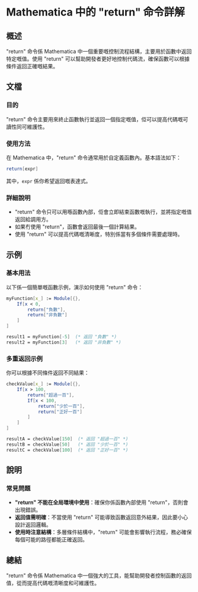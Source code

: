 <!--
Meta Description: # Mathematica 中的 "return" 命令詳解 ## 概述 "return" 命令係 Mathematica 中一個重要嘅控制流程結構，主要用於函數中返回特定嘅值。使用 "return" 可以幫助開發者更好地控制代碼流，確保函數可以根據條件返回正確嘅結果。 ## 文檔 ### 目的 "...
Meta Keywords: return, mathematica, checkvalue, myfunction, 100
-->

# Mathematica 中的 "return" 命令詳解

## 概述
"return" 命令係 Mathematica 中一個重要嘅控制流程結構，主要用於函數中返回特定嘅值。使用 "return" 可以幫助開發者更好地控制代碼流，確保函數可以根據條件返回正確嘅結果。

## 文檔
### 目的
"return" 命令主要用來終止函數執行並返回一個指定嘅值，佢可以提高代碼嘅可讀性同可維護性。

### 使用方法
在 Mathematica 中，"return" 命令通常用於自定義函數內。基本語法如下：

```mathematica
return[expr]
```

其中，`expr` 係你希望返回嘅表達式。

### 詳細說明
- "return" 命令只可以用喺函數內部，佢會立即結束函數嘅執行，並將指定嘅值返回給調用方。
- 如果冇使用 "return"，函數會返回最後一個計算結果。
- 使用 "return" 可以提高代碼嘅清晰度，特別係當有多個條件需要處理時。

## 示例
### 基本用法
以下係一個簡單嘅函數示例，演示如何使用 "return" 命令：

```mathematica
myFunction[x_] := Module[{},
    If[x < 0,
        return["負數"],
        return["非負數"]
    ]
]

result1 = myFunction[-5]  (* 返回 "負數" *)
result2 = myFunction[3]   (* 返回 "非負數" *)
```

### 多重返回示例
你可以根據不同條件返回不同結果：

```mathematica
checkValue[x_] := Module[{},
    If[x > 100,
        return["超過一百"],
        If[x < 100,
            return["少於一百"],
            return["正好一百"]
        ]
    ]
]

resultA = checkValue[150]  (* 返回 "超過一百" *)
resultB = checkValue[50]   (* 返回 "少於一百" *)
resultC = checkValue[100]  (* 返回 "正好一百" *)
```

## 說明
### 常見問題
- **"return" 不能在全局環境中使用**：確保你係函數內部使用 "return"，否則會出現錯誤。
- **返回值需明確**：不當使用 "return" 可能導致函數返回意外結果，因此要小心設計返回邏輯。
- **使用時注意結構**：多層條件結構中，"return" 可能會影響執行流程，務必確保每個可能的路徑都能正確返回。

## 總結
"return" 命令係 Mathematica 中一個強大的工具，能幫助開發者控制函數的返回值，從而提高代碼嘅清晰度和可維護性。